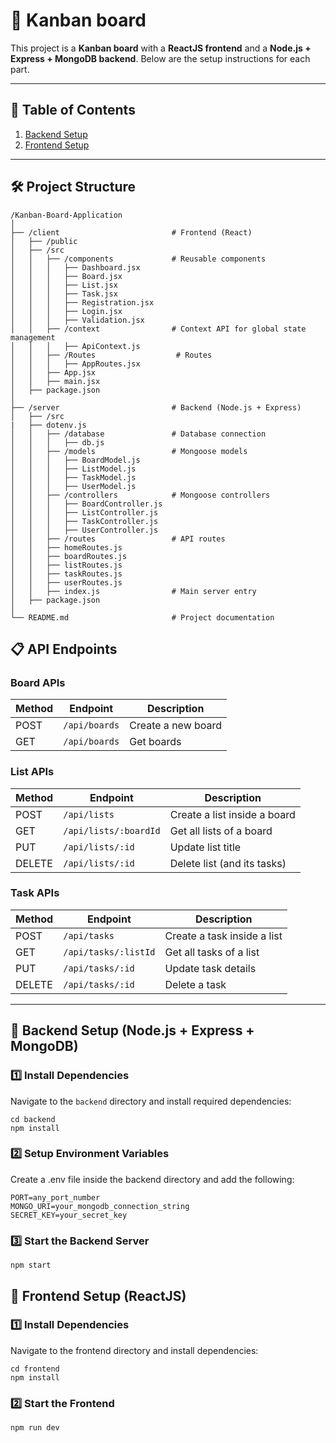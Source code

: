 # 📜  Kanban board

This project is a **Kanban board** with a **ReactJS frontend** and a **Node.js + Express + MongoDB backend**. Below are the setup instructions for each part.

---

## 📌 Table of Contents
1. [Backend Setup](#-backend-setup-nodejs--express--mongodb)
2. [Frontend Setup](#-frontend-setup-reactjs--materialui)

---

## 🛠️ Project Structure

```
/Kanban-Board-Application
│
├── /client                         # Frontend (React)
│   ├── /public
│   ├── /src
│   │   ├── /components             # Reusable components
│   │   │   ├── Dashboard.jsx
│   │   │   ├── Board.jsx
│   │   │   ├── List.jsx
│   │   │   ├── Task.jsx
│   │   │   ├── Registration.jsx
│   │   │   ├── Login.jsx
│   │   │   ├── Validation.jsx
│   │   ├── /context                # Context API for global state management
│   │   │   ├── ApiContext.js
│   │   ├── /Routes                  # Routes
│   │   │   ├── AppRoutes.jsx
│   │   ├── App.jsx
│   │   ├── main.jsx
│   ├── package.json
│
├── /server                         # Backend (Node.js + Express)
│   ├── /src
|   ├── dotenv.js
│   │   ├── /database               # Database connection
│   │   │   ├── db.js
│   │   ├── /models                 # Mongoose models
│   │   │   ├── BoardModel.js
│   │   │   ├── ListModel.js
│   │   │   ├── TaskModel.js
│   │   │   ├── UserModel.js
│   │   ├── /controllers            # Mongoose controllers
│   │   │   ├── BoardController.js
│   │   │   ├── ListController.js
│   │   │   ├── TaskController.js
│   │   │   ├── UserController.js
│   │   ├── /routes                 # API routes
│   │   ├── homeRoutes.js
│   │   ├── boardRoutes.js
│   │   ├── listRoutes.js
│   │   ├── taskRoutes.js
│   │   ├── userRoutes.js
│   │   ├── index.js                # Main server entry
│   ├── package.json
│
└── README.md                       # Project documentation

```

## 📋 API Endpoints

### Board APIs

| Method | Endpoint         | Description            |
| ------ | ---------------- | ---------------------- |
| POST   | `/api/boards`    | Create a new board     |
| GET    | `/api/boards`    | Get boards             |

### List APIs

| Method | Endpoint                 | Description                  |
| ------ | ------------------------ | ----------------------       |
| POST   | `/api/lists`             | Create a list inside a board |
| GET    | `/api/lists/:boardId`    | Get all lists of a board     |
| PUT    | `/api/lists/:id`         | Update list title            |
| DELETE | `/api/lists/:id`         | Delete list (and its tasks)  |


### Task APIs

| Method | Endpoint              | Description                |
| ------ | --------------------- | -------------------------- |
| POST   | `/api/tasks`          | Create a task inside a list|
| GET    | `/api/tasks/:listId`  | Get all tasks of a list    |
| PUT    | `/api/tasks/:id`      | Update task details        |
| DELETE | `/api/tasks/:id`      | Delete a task              |

---

## 🚀 Backend Setup (Node.js + Express + MongoDB)

### **1️⃣ Install Dependencies**
Navigate to the `backend` directory and install required dependencies:

```
cd backend
npm install
```

### **2️⃣ Setup Environment Variables**
Create a .env file inside the backend directory and add the following:
```
PORT=any_port_number
MONGO_URI=your_mongodb_connection_string
SECRET_KEY=your_secret_key 
```

### **3️⃣ Start the Backend Server**
```
npm start
```

## 🎨 Frontend Setup (ReactJS)

### **1️⃣ Install Dependencies**
Navigate to the frontend directory and install dependencies:
```
cd frontend
npm install
```

### **2️⃣ Start the Frontend**
```
npm run dev
```

